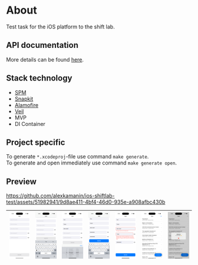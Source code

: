 # About

Test task for the iOS platform to the shift lab.

## API documentation

More details can be found [here](https://kontests.net/api).

## Stack technology

* [SPM](https://github.com/apple/swift-package-manager)
* [Snapkit](https://github.com/SnapKit/SnapKit)
* [Alamofire](https://github.com/Alamofire/Alamofire)
* [Veil](https://github.com/DanielCardonaRojas/Veil)
* MVP
* DI Container

## Project specific

To generate `*.xcodeproj`-file use command `make generate`.  
To generate and open immediately use command `make generate open`.

## Preview

https://github.com/alexkamanin/ios-shiftlab-test/assets/51982941/9d8ae411-4bf4-46d0-935e-a908afbc430b

| ![Auth](Previews/Auth.png) | ![AuthNumberKeyboard](Previews/Auth%20(number_keyboard).png) | ![AuthDateKeyboard](Previews/Auth%20(date_keyboard).png) | ![AuthFilled](Previews/Auth%20(filled).png) | ![AuthError](Previews/Auth%20(error).png) | ![FeedFirst](Previews/Feed%20(first).png) | ![FeedWelcome](Previews/Feed%20(welcome).png) |
|---|---|---|---|---|---|---|
